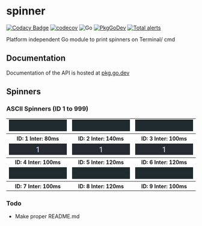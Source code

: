 # spinner

[![Codacy Badge](https://api.codacy.com/project/badge/Grade/c0c8fe5903194ebcbe781a8c3966d249)](https://app.codacy.com/manual/yashhanda7/spinner?utm_source=github.com&utm_medium=referral&utm_content=Yash-Handa/spinner&utm_campaign=Badge_Grade_Dashboard)
[![codecov](https://codecov.io/gh/Yash-Handa/spinner/branch/master/graph/badge.svg)](https://codecov.io/gh/Yash-Handa/spinner)
![Go](https://github.com/Yash-Handa/spinner/workflows/Go/badge.svg)
[![PkgGoDev](https://pkg.go.dev/badge/github.com/Yash-Handa/spinner)](https://pkg.go.dev/github.com/Yash-Handa/spinner)
[![Total alerts](https://img.shields.io/lgtm/alerts/g/Yash-Handa/spinner.svg?logo=lgtm&logoWidth=18)](https://lgtm.com/projects/g/Yash-Handa/spinner/alerts/)

Platform independent Go module to print spinners on Terminal/ cmd

## Documentation

Documentation of the API is hosted at [pkg.go.dev](https://pkg.go.dev/github.com/Yash-Handa/spinner)

## Spinners

### ASCII Spinners (ID 1 to 999)

<table>
  <tr>
    <td><img src="/.github/gifs/1-80.gif" alt="ID: 1 Inter: 80ms"></td>
    <td><img src="/.github/gifs/2-140.gif" alt="ID: 2 Inter: 140ms"></td>
    <td><img src="/.github/gifs/3-100.gif" alt="ID: 3 Inter: 100ms"></td>
  </tr>
  <tr>
    <th>ID: 1 Inter: 80ms</th>
    <th>ID: 2 Inter: 140ms</th>
    <th>ID: 3 Inter: 100ms</th>
  </tr>
  <tr>
    <td><img src="/.github/gifs/4-100.gif" alt="ID: 4 Inter: 100ms"></td>
    <td><img src="/.github/gifs/5-120.gif" alt="ID: 5 Inter: 120ms"></td>
    <td><img src="/.github/gifs/6-120.gif" alt="ID: 6 Inter: 120ms"></td>
  </tr>
  <tr>
    <th>ID: 4 Inter: 100ms</th>
    <th>ID: 5 Inter: 120ms</th>
    <th>ID: 6 Inter: 120ms</th>
  </tr>
  <tr>
    <td><img src="/.github/gifs/7-100.gif" alt="ID: 7 Inter: 100ms"></td>
    <td><img src="/.github/gifs/8-120.gif" alt="ID: 8 Inter: 120ms"></td>
    <td><img src="/.github/gifs/9-100.gif" alt="ID: 9 Inter: 100ms"></td>
  </tr>
  <tr>
    <th>ID: 7 Inter: 100ms</th>
    <th>ID: 8 Inter: 120ms</th>
    <th>ID: 9 Inter: 100ms</th>
  </tr>
</table>

### Todo

- Make proper README.md
